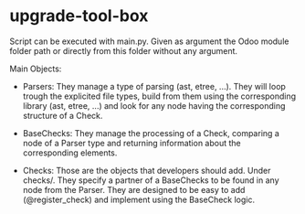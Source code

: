 # upgrade-tool-box

Script can be executed with main.py.
Given as argument the Odoo module folder path
or directly from this folder without any argument.

Main Objects:

- Parsers: They manage a type of parsing (ast, etree, ...).
They will loop trough the explicited file types,
build from them using the corresponding library (ast, etree, ...)
and look for any node having the corresponding structure of a Check.

- BaseChecks: They manage the processing of a Check, comparing a node
of a Parser type and returning information about the corresponding elements.

- Checks: Those are the objects that developers should add.
Under checks/<any file.py>. They specify a partner of a BaseChecks
to be found in any node from the Parser. They are designed to be easy to
add (@register_check) and implement using the BaseCheck logic.
